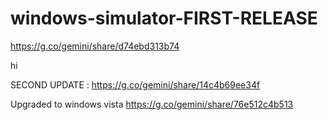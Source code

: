 # windows-simulator-FIRST-RELEASE
https://g.co/gemini/share/d74ebd313b74

hi

SECOND UPDATE : https://g.co/gemini/share/14c4b69ee34f

Upgraded to windows vista https://g.co/gemini/share/76e512c4b513
